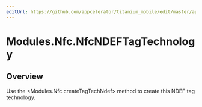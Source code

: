 ```yaml
---
editUrl: https://github.com/appcelerator/titanium_mobile/edit/master/apidoc/NfcNDEFTagTechnology.yml
---
```

# Modules.Nfc.NfcNDEFTagTechnology

<TypeHeader/>

## Overview

Use the <Modules.Nfc.createTagTechNdef> method to create this NDEF tag technology.

<ApiDocs/>
